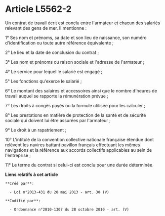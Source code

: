# Article L5562-2

Un contrat de travail écrit est conclu entre l'armateur et chacun des salariés relevant des gens de mer. Il mentionne : 

1° Ses nom et prénoms, sa date et son lieu de naissance, son numéro d'identification ou toute autre référence équivalente ; 

2° Le lieu et la date de conclusion du contrat ; 

3° Les nom et prénoms ou raison sociale et l'adresse de l'armateur ; 

4° Le service pour lequel le salarié est engagé ; 

5° Les fonctions qu'exerce le salarié ; 

6° Le montant des salaires et accessoires ainsi que le nombre d'heures de travail auquel se rapporte la rémunération
prévue ; 

7° Les droits à congés payés ou la formule utilisée pour les calculer ; 

8° Les prestations en matière de protection de la santé et de sécurité sociale qui doivent lui être assurées par
l'armateur ; 

9° Le droit à un rapatriement ; 

10° L'intitulé de la convention collective nationale française étendue dont relèvent les navires battant pavillon français
effectuant les mêmes navigations et la référence aux accords collectifs applicables au sein de l'entreprise ; 

11° Le terme du contrat si celui-ci est conclu pour une durée déterminée.

**Liens relatifs à cet article**

	**Créé par**:

	  - Loi n°2013-431 du 28 mai 2013 - art. 38 (V)

	**Codifié par**:

	  - Ordonnance n°2010-1307 du 28 octobre 2010 - art. (V)
